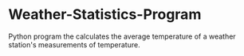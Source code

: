 # Weather-Statistics-Program
Python program the calculates the average temperature of a weather station's measurements of temperature.

